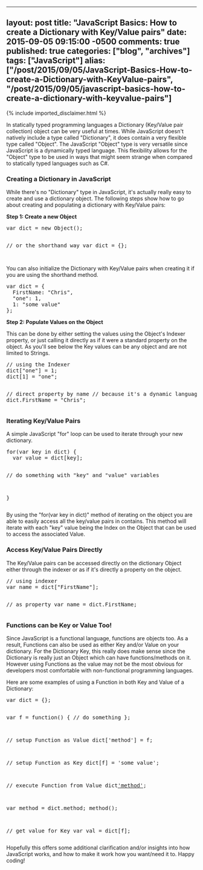   ---
  layout: post
  title: "JavaScript Basics: How to create a Dictionary with Key/Value pairs"
  date: 2015-09-05 09:15:00 -0500
  comments: true
  published: true
  categories: ["blog", "archives"]
  tags: ["JavaScript"]
  alias: ["/post/2015/09/05/JavaScript-Basics-How-to-create-a-Dictionary-with-KeyValue-pairs", "/post/2015/09/05/javascript-basics-how-to-create-a-dictionary-with-keyvalue-pairs"]
  ---
<!-- more -->
{% include imported_disclaimer.html %}
<p>In statically typed programming languages a Dictionary (Key/Value pair collection) object can be very useful at times. While JavaScript doesn't natively include a type called "Dictionary", it does contain a very flexible type called "Object". The JavaScript "Object" type is very versatile since JavaScript is a dynamically typed language. This flexibility allows for the "Object" type to be used in ways that might seem strange when compared to statically typed languages such as C#.</p>
<h3>Creating a Dictionary in JavaScript</h3>
<p>While there's no "Dictionary" type in JavaScript, it's actually really easy to create and use a dictionary object. The following steps show how to go about creating and populating a dictionary with Key/Value pairs:</p>
<p><strong>Step 1: Create a new Object</strong></p>
<pre class="brush: js; first-line: 1; tab-size: 4; toolbar: false; ">var dict = new Object();

// or the shorthand way
var dict = {};

</pre>
<p>You can also initialize the Dictionary with Key/Value pairs when creating it if you are using the shorthand method.</p>
<pre class="brush: c-sharp; first-line: 1; tab-size: 4; toolbar: false; ">var dict = {
  FirstName: "Chris",
  "one": 1,
  1: "some value"
};</pre>
<p><strong>Step 2: Populate Values on the Object</strong></p>
<p>This can be done by either setting the values using the Object's Indexer property, or just calling it directly as if it were a standard property on the object. As you'll see below the Key values can be any object and are not limited to Strings.</p>
<pre class="brush: c-sharp; first-line: 1; tab-size: 4; toolbar: false; ">// using the Indexer
dict["one"] = 1;
dict[1] = "one";

// direct property by name
// because it's a dynamic language
dict.FirstName = "Chris";</pre>
<h3>Iterating Key/Value Pairs</h3>
<p>A simple JavaScript "for" loop can be used to iterate through your new dictionary.</p>
<pre class="brush: js; first-line: 1; tab-size: 4; toolbar: false; ">for(var key in dict) {
  var value = dict[key];

  // do something with "key" and "value" variables

}</pre>
<p>By using the "for(var key in dict)" method of iterating on the object you are able to easily access all the key/value pairs in contains. This method will iterate with each "key" value being the Index on the Object that can be used to access the associated Value.</p>
<h3>Access Key/Value Pairs Directly</h3>
<p>The Key/Value pairs can be accessed directly on the dictionary Object either through the indexer or as if it's directly a property on the object.</p>
<pre class="brush: c-sharp; first-line: 1; tab-size: 4; toolbar: false; ">// using indexer
var name = dict["FirstName"];

// as property
var name = dict.FirstName;</pre>
<h3>Functions can be Key or Value Too!</h3>
<p>Since JavaScript is a functional language, functions are objects too. As a result, Functions can also be used as either Key and/or Value on your dictionary. For the Dictionary Key, this really does make sense since the Dictionary is really just an Object which can have functions/methods on it. However using Functions as the value may not be the most obvious for developers most comfortable with non-functional programming languages.</p>
<p>Here are some examples of using a Function in both Key and Value of a Dictionary:</p>
<pre class="brush: c-sharp; first-line: 1; tab-size: 4; toolbar: false; ">var dict = {};

var f = function() {
  // do something
};

// setup Function as Value
dict['method'] = f;

// setup Function as Key
dict[f] = 'some value';

// execute Function from Value
dict['method']();

var method = dict.method;
method();

// get value for Key
var val = dict[f];</pre>
<p>Hopefully this offers some additional clarification and/or insights into how JavaScript works, and how to make it work how you want/need it to. Happy coding!</p>
